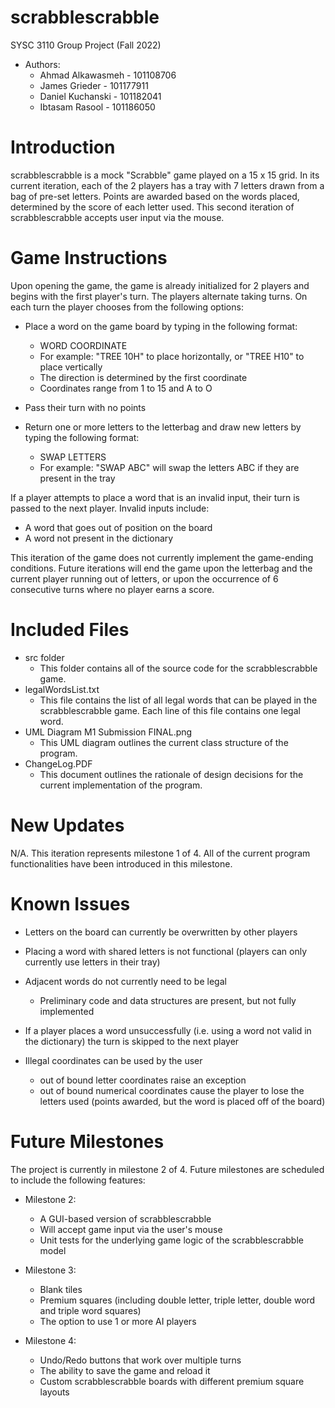 # scrabblescrabble
SYSC 3110 Group Project (Fall 2022)

- Authors:
	- Ahmad Alkawasmeh - 101108706
	- James Grieder - 101177911
	- Daniel Kuchanski - 101182041
	- Ibtasam Rasool - 101186050


# Introduction

scrabblescrabble is a mock "Scrabble" game played on a 15 x 15 grid.  In its current iteration, each of the 2 players has a tray with 7 letters drawn from a bag of pre-set letters.  Points are awarded based on the words placed, determined by the score of each letter used.  This second iteration of scrabblescrabble accepts user input via the mouse.


# Game Instructions

Upon opening the game, the game is already initialized for 2 players and begins with the first player's turn.  The players alternate taking turns.  On each turn the player chooses from the following options:

- Place a word on the game board by typing in the following format:
	- WORD COORDINATE
	- For example: "TREE 10H" to place horizontally, or "TREE H10" to place vertically
	- The direction is determined by the first coordinate
	- Coordinates range from 1 to 15 and A to O

- Pass their turn with no points

- Return one or more letters to the letterbag and draw new letters by typing the following format:
	- SWAP LETTERS
	- For example: "SWAP ABC" will swap the letters ABC if they are present in the tray

If a player attempts to place a word that is an invalid input, their turn is passed to the next player.  Invalid inputs include:
- A word that goes out of position on the board
- A word not present in the dictionary

This iteration of the game does not currently implement the game-ending conditions.  Future iterations will end the game upon the letterbag and the current player running out of letters, or upon the occurrence of 6 consecutive turns where no player earns a score.


# Included Files

- src folder
	- This folder contains all of the source code for the scrabblescrabble game.
- legalWordsList.txt
	-  This file contains the list of all legal words that can be played in the scrabblescrabble game.  Each line of this file contains one legal word.
- UML Diagram M1 Submission FINAL.png
	- This UML diagram outlines the current class structure of the program.
- ChangeLog.PDF
	- This document outlines the rationale of design decisions for the current implementation of the program.


# New Updates

N/A.  This iteration represents milestone 1 of 4.  All of the current program functionalities have been introduced in this milestone.


# Known Issues

- Letters on the board can currently be overwritten by other players

- Placing a word with shared letters is not functional (players can only currently use letters in their tray)

- Adjacent words do not currently need to be legal
	- Preliminary code and data structures are present, but not fully implemented

- If a player places a word unsuccessfully (i.e. using a word not valid in the dictionary) the turn is skipped to the next player

- Illegal coordinates can be used by the user
	- out of bound letter coordinates raise an exception
	- out of bound numerical coordinates cause the player to lose the letters used (points awarded, but the word is placed off of the board)


# Future Milestones

The project is currently in milestone 2 of 4.  Future milestones are scheduled to include the following features:

- Milestone 2:
	- A GUI-based version of scrabblescrabble
	- Will accept game input via the user's mouse
	- Unit tests for the underlying game logic of the scrabblescrabble model
	
- Milestone 3: 
	- Blank tiles
	- Premium squares (including double letter, triple letter, double word and triple word squares)
	- The option to use 1 or more AI players
	
- Milestone 4: 
	- Undo/Redo buttons that work over multiple turns
	- The ability to save the game and reload it
	- Custom scrabblescrabble boards with different premium square layouts
